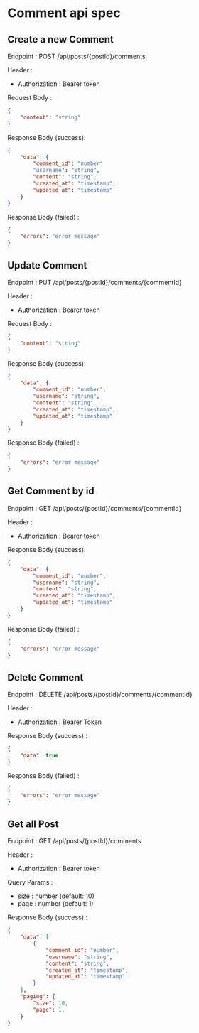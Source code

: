 # Comment api spec

## Create a new Comment 

Endpoint : POST /api/posts/{postId}/comments

Header : 
- Authorization : Bearer token

Request Body : 

```json
{
    "content": "string"
}
```

Response Body (success):

```json
{
    "data": {
        "comment_id": "number"
        "username": "string",
        "content": "string",
        "created_at": "timestamp",
        "updated_at": "timestamp"
    }
}
```

Response Body (failed) :

```json
{
    "errors": "error message"
}
```

## Update Comment

Endpoint : PUT /api/posts/{postId}/comments/{commentId}

Header : 
- Authorization : Bearer token

Request Body : 

```json
{
    "content": "string"
}
```

Response Body (success):

```json
{
    "data": {
        "comment_id": "number",
        "username": "string",
        "content": "string",
        "created_at": "timestamp",
        "updated_at": "timestamp"
    }
}
```

Response Body (failed) :

```json
{
    "errors": "error message"
}
```

## Get Comment by id

Endpoint : GET /api/posts/{postId}/comments/{commentId}

Header : 
- Authorization : Bearer token

Response Body (success):

```json
{
    "data": {
        "comment_id": "number",
        "username": "string",
        "content": "string",
        "created_at": "timestamp",
        "updated_at": "timestamp"
    }
}
```

Response Body (failed) :

```json
{
    "errors": "error message"
}
```

## Delete Comment

Endpoint : DELETE /api/posts/{postId}/comments/{commentId}

Header : 
- Authorization : Bearer Token 

Response Body (success) : 

```json
{
    "data": true
}
```

Response Body (failed) : 

```json
{
    "errors": "error message"
}
```

## Get all Post

Endpoint : GET /api/posts/{postId}/comments

Header : 
- Authorization : Bearer token 

Query Params :
- size : number (default: 10)
- page : number (default: 1)

Response Body (success) : 

```json
{
    "data": [
        {
            "comment_id": "number",
            "username": "string",
            "content": "string",
            "created_at": "timestamp",
            "updated_at": "timestamp"
        }
    ],
    "paging": {
        "size": 10,
        "page": 1,
    }
}
```

